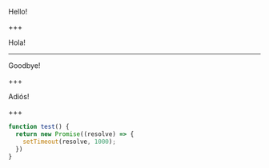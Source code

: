 Hello!

+++

Hola!

---

Goodbye!

+++

Adiós!

+++

```javascript
function test() {
  return new Promise((resolve) => {
    setTimeout(resolve, 1000);
  })
}
```
